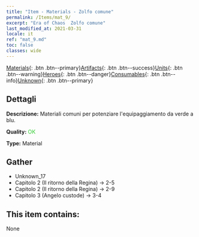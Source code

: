 ```yaml
---
title: "Item - Materials - Zolfo comune"
permalink: /Items/mat_9/
excerpt: "Era of Chaos  Zolfo comune"
last_modified_at: 2021-03-31
locale: it
ref: "mat_9.md"
toc: false
classes: wide
---
```

 [Materials](/it/Items/){: .btn .btn--primary}[Artifacts](/it/Items/Artifacts/){: .btn .btn--success}[Units](/it/Items/Units/){: .btn .btn--warning}[Heroes](/it/Items/Heroes/){: .btn .btn--danger}[Consumables](/it/Items/Consumables/){: .btn .btn--info}[Unknown](/it/Items/Unknown/){: .btn .btn--primary}

## Dettagli
 **Descrizione:** Materiali comuni per potenziare l'equipaggiamento da verde a blu.

 **Quality:** <span style="color: #32CD32">OK</span>

 **Type:** Material

## Gather

*    Unknown_17 
*    Capitolo 2 (Il ritorno della Regina) -> 2-5 
*    Capitolo 2 (Il ritorno della Regina) -> 2-9 
*    Capitolo 3 (Angelo custode) -> 3-4 

## This item contains:

  None

